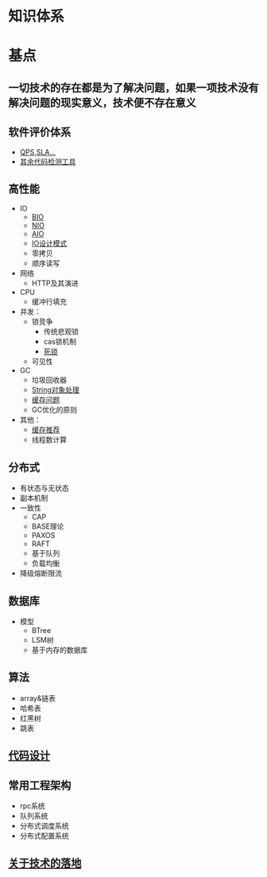 # 知识体系 #
# 基点 #
## 一切技术的存在都是为了解决问题，如果一项技术没有解决问题的现实意义，技术便不存在意义 ##

## 软件评价体系 ##

- [QPS,SLA...](https://github.com/whodarewin/knowledge_hierarchy/blob/master/evaluation/evaluation.md)
- [其余代码检测工具](https://github.com/whodarewin/knowledge_hierarchy/blob/master/evaluation/tool.md)


## 高性能 ##

- IO
	- [BIO](https://github.com/whodarewin/knowledge_hierarchy/blob/master/high_performance/io/BIO.md)
	- [NIO](https://github.com/whodarewin/knowledge_hierarchy/blob/master/high_performance/io/NIO.md)
	- [AIO](https://github.com/whodarewin/knowledge_hierarchy/blob/master/high_performance/io/AIO.md)
	- [IO设计模式](http://github.com/whodarewin/knowledge_hierarchy/blob/master/high_performance/io/design.md)
	- 零拷贝
	- 顺序读写	
- 网络
	- HTTP及其演进
- CPU
	- 缓冲行填充
- 并发：
	- 锁竞争
		- 传统悲观锁
		- cas锁机制
		- [死锁](https://github.com/whodarewin/knowledge_hierarchy/blob/master/high_performance/lock/dead_lock.md)
	- 可见性
- GC
	- 垃圾回收器
	- [String对象处理](https://github.com/whodarewin/knowledge_hierarchy/blob/master/high_performance/gc/string.md)
	- [缓存问题](https://github.com/whodarewin/knowledge_hierarchy/blob/master/high_performance/gc/cache.md)
	- GC优化的原则
- 其他：
	- [缓存推荐](https://github.com/whodarewin/knowledge_hierarchy/blob/master/high_performance/other/cache_recommend.md)
	- 线程数计算


## 分布式 ##

- 有状态与无状态
- 副本机制
- 一致性
	- CAP
	- BASE理论
	- PAXOS
	- RAFT
	- 基于队列
	- 负载均衡
- 降级熔断限流


## 数据库 ##

- 模型
	- BTree
	- LSM树
	- 基于内存的数据库

## 算法 ##

- array&链表
- 哈希表
- 红黑树
- 跳表


## [代码设计](https://github.com/whodarewin/knowledge_hierarchy/blob/master/code/design.md)

## 常用工程架构
- rpc系统
- 队列系统
- 分布式调度系统
- 分布式配置系统


## [关于技术的落地](https://github.com/whodarewin/knowledge_hierarchy/blob/master/achievement/achievement.md)
